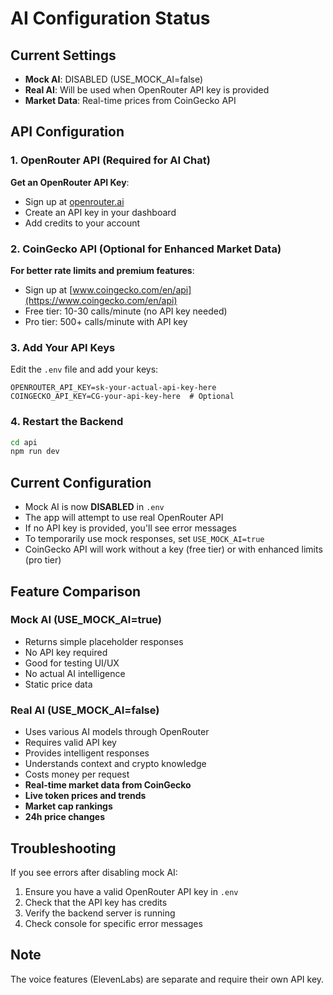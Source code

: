 # AI Configuration Status

## Current Settings
- **Mock AI**: DISABLED (USE_MOCK_AI=false)
- **Real AI**: Will be used when OpenRouter API key is provided
- **Market Data**: Real-time prices from CoinGecko API

## API Configuration

### 1. OpenRouter API (Required for AI Chat)
**Get an OpenRouter API Key**:
- Sign up at [openrouter.ai](https://openrouter.ai)
- Create an API key in your dashboard
- Add credits to your account

### 2. CoinGecko API (Optional for Enhanced Market Data)
**For better rate limits and premium features**:
- Sign up at [www.coingecko.com/en/api](https://www.coingecko.com/en/api)
- Free tier: 10-30 calls/minute (no API key needed)
- Pro tier: 500+ calls/minute with API key

### 3. Add Your API Keys
Edit the `.env` file and add your keys:
```
OPENROUTER_API_KEY=sk-your-actual-api-key-here
COINGECKO_API_KEY=CG-your-api-key-here  # Optional
```

### 4. Restart the Backend
```bash
cd api
npm run dev
```

## Current Configuration
- Mock AI is now **DISABLED** in `.env`
- The app will attempt to use real OpenRouter API
- If no API key is provided, you'll see error messages
- To temporarily use mock responses, set `USE_MOCK_AI=true`
- CoinGecko API will work without a key (free tier) or with enhanced limits (pro tier)

## Feature Comparison

### Mock AI (USE_MOCK_AI=true)
- Returns simple placeholder responses
- No API key required
- Good for testing UI/UX
- No actual AI intelligence
- Static price data

### Real AI (USE_MOCK_AI=false) 
- Uses various AI models through OpenRouter
- Requires valid API key
- Provides intelligent responses
- Understands context and crypto knowledge
- Costs money per request
- **Real-time market data from CoinGecko**
- **Live token prices and trends**
- **Market cap rankings**
- **24h price changes**

## Troubleshooting

If you see errors after disabling mock AI:
1. Ensure you have a valid OpenRouter API key in `.env`
2. Check that the API key has credits
3. Verify the backend server is running
4. Check console for specific error messages

## Note
The voice features (ElevenLabs) are separate and require their own API key.